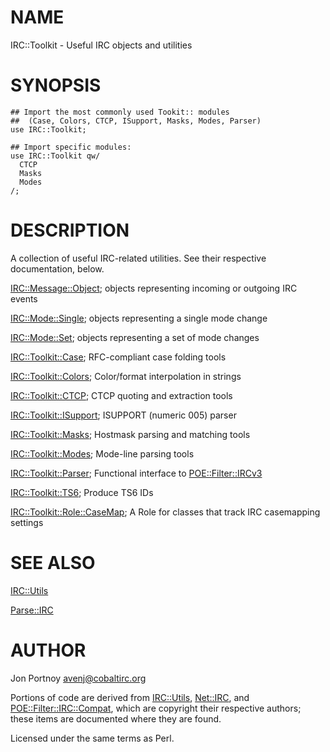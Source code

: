 # NAME

IRC::Toolkit - Useful IRC objects and utilities

# SYNOPSIS

    ## Import the most commonly used Tookit:: modules
    ##  (Case, Colors, CTCP, ISupport, Masks, Modes, Parser)
    use IRC::Toolkit;

    ## Import specific modules:
    use IRC::Toolkit qw/
      CTCP
      Masks
      Modes
    /;

# DESCRIPTION

A collection of useful IRC-related utilities. See their respective
documentation, below.

[IRC::Message::Object](http://search.cpan.org/perldoc?IRC::Message::Object); objects representing incoming or outgoing IRC events

[IRC::Mode::Single](http://search.cpan.org/perldoc?IRC::Mode::Single); objects representing a single mode change

[IRC::Mode::Set](http://search.cpan.org/perldoc?IRC::Mode::Set); objects representing a set of mode changes

[IRC::Toolkit::Case](http://search.cpan.org/perldoc?IRC::Toolkit::Case); RFC-compliant case folding tools

[IRC::Toolkit::Colors](http://search.cpan.org/perldoc?IRC::Toolkit::Colors); Color/format interpolation in strings

[IRC::Toolkit::CTCP](http://search.cpan.org/perldoc?IRC::Toolkit::CTCP); CTCP quoting and extraction tools

[IRC::Toolkit::ISupport](http://search.cpan.org/perldoc?IRC::Toolkit::ISupport); ISUPPORT (numeric 005) parser

[IRC::Toolkit::Masks](http://search.cpan.org/perldoc?IRC::Toolkit::Masks); Hostmask parsing and matching tools

[IRC::Toolkit::Modes](http://search.cpan.org/perldoc?IRC::Toolkit::Modes); Mode-line parsing tools

[IRC::Toolkit::Parser](http://search.cpan.org/perldoc?IRC::Toolkit::Parser); Functional interface to [POE::Filter::IRCv3](http://search.cpan.org/perldoc?POE::Filter::IRCv3)

[IRC::Toolkit::TS6](http://search.cpan.org/perldoc?IRC::Toolkit::TS6); Produce TS6 IDs

[IRC::Toolkit::Role::CaseMap](http://search.cpan.org/perldoc?IRC::Toolkit::Role::CaseMap); A Role for classes that track IRC casemapping
settings

# SEE ALSO

[IRC::Utils](http://search.cpan.org/perldoc?IRC::Utils)

[Parse::IRC](http://search.cpan.org/perldoc?Parse::IRC)

# AUTHOR

Jon Portnoy <avenj@cobaltirc.org>

Portions of code are derived from [IRC::Utils](http://search.cpan.org/perldoc?IRC::Utils), [Net::IRC](http://search.cpan.org/perldoc?Net::IRC), and
[POE::Filter::IRC::Compat](http://search.cpan.org/perldoc?POE::Filter::IRC::Compat), which are copyright their respective authors;
these items are documented where they are found.

Licensed under the same terms as Perl.
